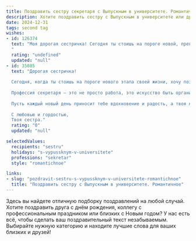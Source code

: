 ```yaml
---
title: Поздравить сестру секретаря с Выпускным в университете. Романтичное
description: Хотите поздравить сестру с Выпускным в университете или другим праздником? Наш ИИ создаст незабываемое поздравление, а вы обязательно выделитесь среди других.  
date: 2024-12-31
tags: second tag
wishes:
- id: 126374
  text: "Моя дорогая сестричка! Сегодня ты стоишь на пороге новой, прекрасной жизни, расправив крылья, готовая к взлету!  Выпускной — это не точка, а лишь восхитительная запятая в твоей истории,  истории успешной и очаровательной секретарши. Пусть твой путь будет  озарён счастьем,  любовью и  бесконечной грацией,  а каждый новый день приносит радость и вдохновение! Я бесконечно горжусь тобой и люблю тебя!
  "
  rating: "undefined"
  updated: "null"
- id: 35085
  text: "Дорогая сестричка!
  
  Сегодня, когда ты стоишь на пороге нового этапа своей жизни, хочу поздравить тебя с этим замечательным выпускным! Ты достигла невероятного успеха, и я горжусь тобой больше, чем словами выразить.
  
  Профессия секретаря — это не просто работа, это искусство быть организованным, находить выход из любых ситуаций и поддерживать гармонию в коллективе. Я верю, что с твоими талантами и умением общаться ты сможешь покорить любые вершины и оставить в сердце каждого своего коллеги частичку тепла.
  
  Пусть каждый новый день приносит тебе вдохновение и радость, а твоя жизнь будет наполнена яркими моментами и приятными встречами. Никогда не забывай, что ты способна на большее, чем ты сама можешь себе представить.
  
  С любовью и гордостью,
  Твоя сестра."
  rating: "0"
  updated: "null"

selectedValues:
  recipients: "sestru"
  holidays: "s-vypussknym-v-universitete"
  professions: "sekretar"
  style: "romantichnoe"

links:
- slug: "pozdravit-sestru-s-vypussknym-v-universitete-romantichnoe"
  title: "Поздравить сестру с Выпускным в университете. Романтичное"
---
```


Здесь вы найдете отличную подборку поздравлений на любой случай. 
Хотите поздравить друга с днём рождения, коллегу с профессиональным праздником или близких с Новым годом? У нас есть всё, чтобы сделать ваш поздравительный текст незабываемым. Выбирайте нужную категорию и находите лучшие слова для ваших близких и друзей!
